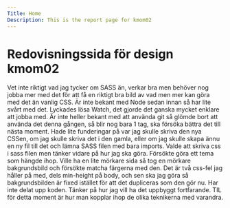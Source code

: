 ```yaml
---
Title: Home
Description: This is the report page for kmom02
---
```

Redovisningssida för design kmom02
==================

Vet inte riktigt vad jag tycker om SASS än, verkar bra men behöver nog jobba mer med det för att få en riktigt bra bild av vad men mer kan göra med det än vanlig CSS. 
Är inte bekant med Node sedan innan så har lite svårt med det. Lyckades lösa Watch, det gjorde det ganska mycket enklare att jobba med. Är inte heller bekant med att använda git så glömde bort att använda det denna gången, så blir nog bara 1 tag, ska försöka bättra det till nästa moment. 
Hade lite funderingar på var jag skulle skriva den nya CSSen, om jag skulle skriva det i den gamla, eller om jag skulle skapa ännu en ny fil till det och lämna SASS filen med bara imports. Valde att skriva css i sass filen men tänker vidare på hur jag ska göra. Försökte göra ett tema som hängde ihop. 
Ville ha en lite mörkare sida så tog en mörkare bakgrundsbild och försökte matcha färgerna med den. Det är två css-fel jag håller på med, dels min-height på body, och sen ska jag göra så bakgrundsbilden är fixed istället för att det dupliceras som den gör nu. Har inte delat upp koden. Tänker på hur jag vill ha det uppbyggt fortfarande. TIL för detta moment är hur man kopplar ihop de olika teknikerna med varandra. 